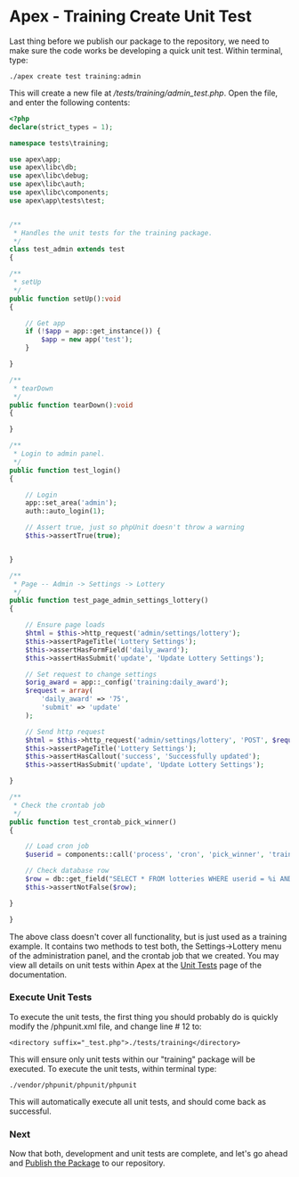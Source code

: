 
# Apex - Training Create Unit Test

Last thing before we publish our package to the repository, we need to make sure the code works be developing a 
quick unit test.  Within terminal, type:

`./apex create test training:admin`

This will create a new file at */tests/training/admin_test.php*.  Open the file, and enter the following contents:

~~~php
<?php
declare(strict_types = 1);

namespace tests\training;

use apex\app;
use apex\libc\db;
use apex\libc\debug;
use apex\libc\auth;
use apex\libc\components;
use apex\app\tests\test;


/**
 * Handles the unit tests for the training package.
 */
class test_admin extends test
{

/**
 * setUp
 */
public function setUp():void
{

    // Get app
    if (!$app = app::get_instance()) { 
        $app = new app('test');
    }

}

/**
 * tearDown
 */
public function tearDown():void
{

}

/**
 * Login to admin panel.
 */
public function test_login()
{

    // Login
    app::set_area('admin');
    auth::auto_login(1);

    // Assert true, just so phpUnit doesn't throw a warning
    $this->assertTrue(true);


}

/**
 * Page -- Admin -> Settings -> Lottery
 */
public function test_page_admin_settings_lottery()
{

    // Ensure page loads
    $html = $this->http_request('admin/settings/lottery');
    $this->assertPageTitle('Lottery Settings');
    $this->assertHasFormField('daily_award');
    $this->assertHasSubmit('update', 'Update Lottery Settings');

    // Set request to change settings
    $orig_award = app::_config('training:daily_award');
    $request = array(
        'daily_award' => '75', 
        'submit' => 'update'
    );

    // Send http request
    $html = $this->http_request('admin/settings/lottery', 'POST', $request);
    $this->assertPageTitle('Lottery Settings');
    $this->assertHasCallout('success', 'Successfully updated');
    $this->assertHasSubmit('update', 'Update Lottery Settings');

}

/**
 * Check the crontab job
 */
public function test_crontab_pick_winner()
{

    // Load cron job
    $userid = components::call('process', 'cron', 'pick_winner', 'training');

    // Check database row
    $row = db::get_field("SELECT * FROM lotteries WHERE userid = %i AND DATE(date_added) = DATE(now())", $userid);
    $this->assertNotFalse($row);

}

}

~~~

The above class doesn't cover all functionality, but is just used as a training example.  It contains two methods to test both, 
the Settings->Lottery menu of the administration panel, and the crontab job that we created.  You may view all 
details on unit tests within Apex at the [Unit Tests](../tests.md) page of the documentation.



### Execute Unit Tests

To execute the unit tests, the first thing you should probably do is quickly modify the /phpunit.xml file, and 
change line # 12 to:

~~~
<directory suffix="_test.php">./tests/training</directory>
~~~

This will ensure only unit tests within our "training" package will be executed.  To execute the unit tests, within terminal type:

`./vendor/phpunit/phpunit/phpunit`

This will automatically execute all unit tests, and should come back as successful.


### Next

Now that both, development and unit tests are complete, and let's go ahead 
and [Publish the Package](publish_package.md) to our repository.





